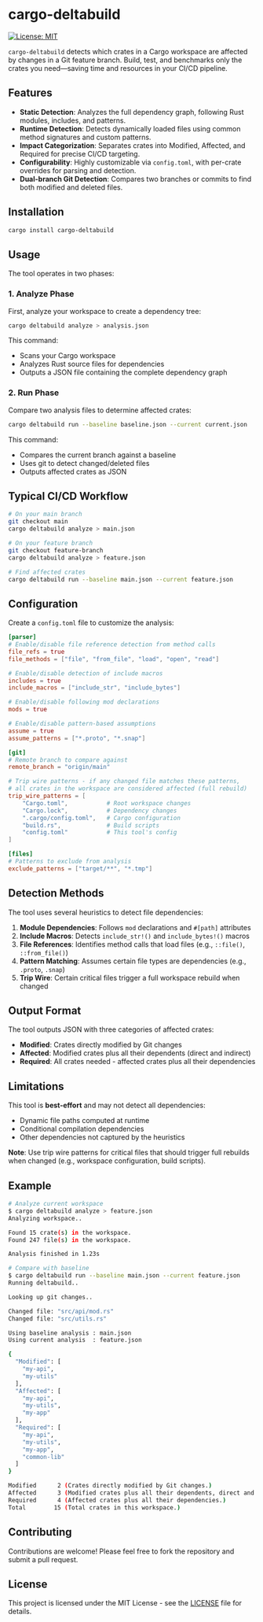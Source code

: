 # cargo-deltabuild

[![License: MIT](https://img.shields.io/badge/License-MIT-yellow.svg)](https://opensource.org/licenses/MIT)

`cargo-deltabuild` detects which crates in a Cargo workspace are affected by changes in a Git feature branch. Build, test, and benchmarks only the crates you need—saving time and resources in your CI/CD pipeline.

## Features

- **Static Detection**: Analyzes the full dependency graph, following Rust modules, includes, and patterns.
- **Runtime Detection**: Detects dynamically loaded files using common method signatures and custom patterns.
- **Impact Categorization**: Separates crates into Modified, Affected, and Required for precise CI/CD targeting.
- **Configurability**: Highly customizable via `config.toml`, with per-crate overrides for parsing and detection.
- **Dual-branch Git Detection**: Compares two branches or commits to find both modified and deleted files.

## Installation

```bash
cargo install cargo-deltabuild
```

## Usage

The tool operates in two phases:

### 1. Analyze Phase

First, analyze your workspace to create a dependency tree:

```bash
cargo deltabuild analyze > analysis.json
```

This command:
- Scans your Cargo workspace
- Analyzes Rust source files for dependencies
- Outputs a JSON file containing the complete dependency graph

### 2. Run Phase

Compare two analysis files to determine affected crates:

```bash
cargo deltabuild run --baseline baseline.json --current current.json
```

This command:
- Compares the current branch against a baseline
- Uses git to detect changed/deleted files
- Outputs affected crates as JSON

## Typical CI/CD Workflow

```bash
# On your main branch
git checkout main
cargo deltabuild analyze > main.json

# On your feature branch
git checkout feature-branch
cargo deltabuild analyze > feature.json

# Find affected crates
cargo deltabuild run --baseline main.json --current feature.json
```

## Configuration

Create a `config.toml` file to customize the analysis:

```toml
[parser]
# Enable/disable file reference detection from method calls
file_refs = true
file_methods = ["file", "from_file", "load", "open", "read"]

# Enable/disable detection of include macros
includes = true
include_macros = ["include_str", "include_bytes"]

# Enable/disable following mod declarations
mods = true

# Enable/disable pattern-based assumptions
assume = true
assume_patterns = ["*.proto", "*.snap"]

[git]
# Remote branch to compare against
remote_branch = "origin/main"

# Trip wire patterns - if any changed file matches these patterns,
# all crates in the workspace are considered affected (full rebuild)
trip_wire_patterns = [
    "Cargo.toml",           # Root workspace changes
    "Cargo.lock",           # Dependency changes  
    ".cargo/config.toml",   # Cargo configuration
    "build.rs",             # Build scripts
    "config.toml"           # This tool's config
]

[files]
# Patterns to exclude from analysis
exclude_patterns = ["target/**", "*.tmp"]
```

## Detection Methods

The tool uses several heuristics to detect file dependencies:

1. **Module Dependencies**: Follows `mod` declarations and `#[path]` attributes
2. **Include Macros**: Detects `include_str!()` and `include_bytes!()` macros
3. **File References**: Identifies method calls that load files (e.g., `::file()`, `::from_file()`)
4. **Pattern Matching**: Assumes certain file types are dependencies (e.g., `.proto`, `.snap`)
5. **Trip Wire**: Certain critical files trigger a full workspace rebuild when changed

## Output Format

The tool outputs JSON with three categories of affected crates:

- **Modified**: Crates directly modified by Git changes
- **Affected**: Modified crates plus all their dependents (direct and indirect)
- **Required**: All crates needed - affected crates plus all their dependencies

## Limitations

This tool is **best-effort** and may not detect all dependencies:

- Dynamic file paths computed at runtime
- Conditional compilation dependencies
- Other dependencies not captured by the heuristics

**Note**: Use trip wire patterns for critical files that should trigger full rebuilds when changed (e.g., workspace configuration, build scripts).


## Example

```bash
# Analyze current workspace
$ cargo deltabuild analyze > feature.json
Analyzing workspace..

Found 15 crate(s) in the workspace.
Found 247 file(s) in the workspace.

Analysis finished in 1.23s

# Compare with baseline
$ cargo deltabuild run --baseline main.json --current feature.json
Running deltabuild..

Looking up git changes..

Changed file: "src/api/mod.rs"
Changed file: "src/utils.rs"

Using baseline analysis : main.json
Using current analysis  : feature.json

{
  "Modified": [
    "my-api",
    "my-utils"
  ],
  "Affected": [
    "my-api",
    "my-utils",
    "my-app"
  ],
  "Required": [
    "my-api",
    "my-utils", 
    "my-app",
    "common-lib"
  ]
}

Modified      2 (Crates directly modified by Git changes.)
Affected      3 (Modified crates plus all their dependents, direct and indirect.)
Required      4 (Affected crates plus all their dependencies.)
Total        15 (Total crates in this workspace.)
```

## Contributing

Contributions are welcome! Please feel free to fork the repository and submit a pull request.

## License

This project is licensed under the MIT License - see the [LICENSE](LICENSE) file for details.